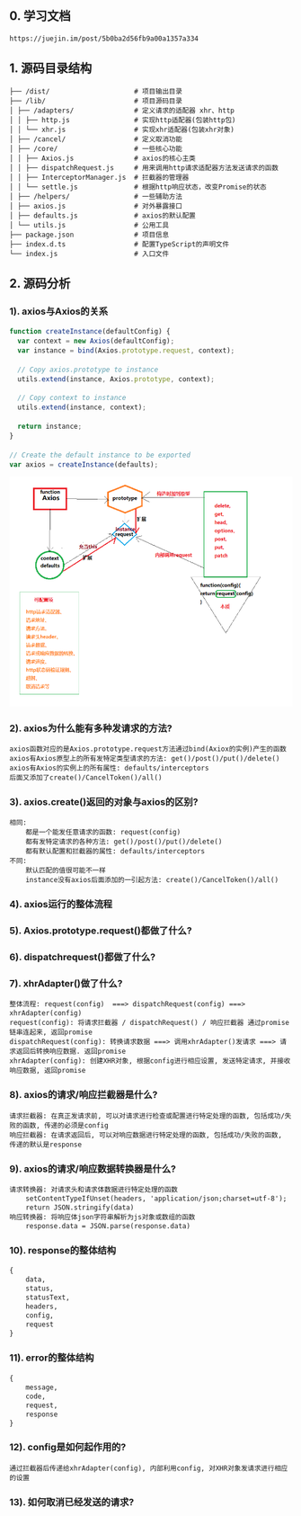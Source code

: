 ## 0. 学习文档
    https://juejin.im/post/5b0ba2d56fb9a00a1357a334

## 1. 源码目录结构
    ├── /dist/                     # 项目输出目录
    ├── /lib/                      # 项目源码目录
    │ ├── /adapters/               # 定义请求的适配器 xhr、http
    │ │ ├── http.js                # 实现http适配器(包装http包)
    │ │ └── xhr.js                 # 实现xhr适配器(包装xhr对象)
    │ ├── /cancel/                 # 定义取消功能
    │ ├── /core/                   # 一些核心功能
    │ │ ├── Axios.js               # axios的核心主类
    │ │ ├── dispatchRequest.js     # 用来调用http请求适配器方法发送请求的函数
    │ │ ├── InterceptorManager.js  # 拦截器的管理器
    │ │ └── settle.js              # 根据http响应状态，改变Promise的状态
    │ ├── /helpers/                # 一些辅助方法
    │ ├── axios.js                 # 对外暴露接口
    │ ├── defaults.js              # axios的默认配置 
    │ └── utils.js                 # 公用工具
    ├── package.json               # 项目信息
    ├── index.d.ts                 # 配置TypeScript的声明文件
    └── index.js                   # 入口文件

## 2. 源码分析
### 1). axios与Axios的关系

```javascript
function createInstance(defaultConfig) {
  var context = new Axios(defaultConfig);
  var instance = bind(Axios.prototype.request, context);

  // Copy axios.prototype to instance
  utils.extend(instance, Axios.prototype, context);

  // Copy context to instance
  utils.extend(instance, context);

  return instance;
}

// Create the default instance to be exported
var axios = createInstance(defaults);
```

![](.\axiospic\instance.png)

### 2). axios为什么能有多种发请求的方法?
    axios函数对应的是Axios.prototype.request方法通过bind(Axiox的实例)产生的函数
    axios有Axios原型上的所有发特定类型请求的方法: get()/post()/put()/delete()
    axios有Axios的实例上的所有属性: defaults/interceptors
    后面又添加了create()/CancelToken()/all()

### 3). axios.create()返回的对象与axios的区别?
    相同: 
        都是一个能发任意请求的函数: request(config)
        都有发特定请求的各种方法: get()/post()/put()/delete()
        都有默认配置和拦截器的属性: defaults/interceptors
    不同:
        默认匹配的值很可能不一样
        instance没有axios后面添加的一引起方法: create()/CancelToken()/all()

### 4). axios运行的整体流程
### 5). Axios.prototype.request()都做了什么?
### 6). dispatchrequest()都做了什么?
### 7). xhrAdapter()做了什么?
    整体流程: request(config)  ===> dispatchRequest(config) ===> xhrAdapter(config)
    request(config): 将请求拦截器 / dispatchRequest() / 响应拦截器 通过promise链串连起来, 返回promise
    dispatchRequest(config): 转换请求数据 ===> 调用xhrAdapter()发请求 ===> 请求返回后转换响应数据. 返回promise
    xhrAdapter(config): 创建XHR对象, 根据config进行相应设置, 发送特定请求, 并接收响应数据, 返回promise 

### 8). axios的请求/响应拦截器是什么?
    请求拦截器: 在真正发请求前, 可以对请求进行检查或配置进行特定处理的函数, 包括成功/失败的函数, 传递的必须是config
    响应拦截器: 在请求返回后, 可以对响应数据进行特定处理的函数, 包括成功/失败的函数, 传递的默认是response

### 9). axios的请求/响应数据转换器是什么?
    请求转换器: 对请求头和请求体数据进行特定处理的函数
        setContentTypeIfUnset(headers, 'application/json;charset=utf-8');
        return JSON.stringify(data)
    响应转换器: 将响应体json字符串解析为js对象或数组的函数
        response.data = JSON.parse(response.data)

### 10). response的整体结构
    {
        data,
        status,
        statusText,
        headers,
        config,
        request
    }

### 11). error的整体结构
    {
        message,
        code,
        request,
        response
    }

### 12). config是如何起作用的?
    通过拦截器后传递给xhrAdapter(config), 内部利用config, 对XHR对象发请求进行相应的设置

### 13). 如何取消已经发送的请求?





